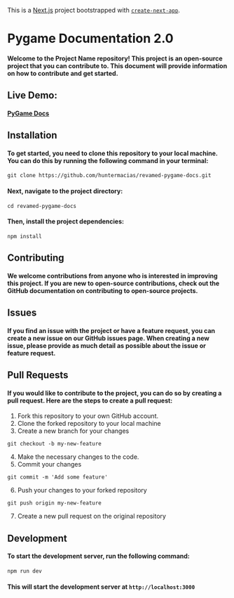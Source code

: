 This is a [Next.js](https://nextjs.org/) project bootstrapped with [`create-next-app`](https://github.com/vercel/next.js/tree/canary/packages/create-next-app).

# Pygame Documentation 2.0
#### Welcome to the Project Name repository! This project is an open-source project that you can contribute to. This document will provide information on how to contribute and get started.

## Live Demo: 
#### [PyGame Docs](https://pydocs.huntermacias.io)

## Installation
#### To get started, you need to clone this repository to your local machine. You can do this by running the following command in your terminal:

```terminal
git clone https://github.com/huntermacias/revamed-pygame-docs.git
```

#### Next, navigate to the project directory:

```terminal
cd revamed-pygame-docs
```

#### Then, install the project dependencies:

```terminal
npm install
```

## Contributing

#### We welcome contributions from anyone who is interested in improving this project. If you are new to open-source contributions, check out the GitHub documentation on contributing to open-source projects.

## Issues

#### If you find an issue with the project or have a feature request, you can create a new issue on our GitHub issues page. When creating a new issue, please provide as much detail as possible about the issue or feature request.

## Pull Requests

#### If you would like to contribute to the project, you can do so by creating a pull request. Here are the steps to create a pull request:

1. Fork this repository to your own GitHub account.
2. Clone the forked repository to your local machine
3. Create a new branch for your changes

```terminal
git checkout -b my-new-feature
```
4. Make the necessary changes to the code.
5. Commit your changes

```terminal
git commit -m 'Add some feature'

```
6. Push your changes to your forked repository

```terminal
git push origin my-new-feature
```

7. Create a new pull request on the original repository

## Development
#### To start the development server, run the following command: 
```terminal
npm run dev
```
#### This will start the development server at `http://localhost:3000`


